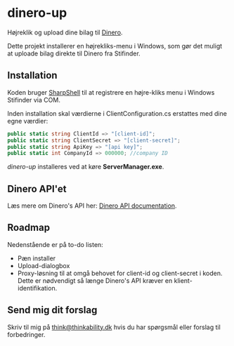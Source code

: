 # dinero-up
Højreklik og upload dine bilag til [Dinero](http://www.dinero.dk).

Dette projekt installerer en højrekliks-menu i Windows, som gør det muligt at uploade bilag direkte til Dinero fra Stifinder.

## Installation
Koden bruger [SharpShell](https://github.com/dwmkerr/sharpshell) til at registrere en højre-kliks menu i Windows Stifinder via COM.

Inden installation skal værdierne i ClientConfiguration.cs erstattes med dine egne værdier:

```csharp
public static string ClientId => "[client-id]";
public static string ClientSecret => "[client-secret]";
public static string ApiKey => "[api key]";
public static int CompanyId => 000000; //company ID
```

*dinero-up* installeres ved at køre **ServerManager.exe**.

## Dinero API'et
Læs mere om Dinero's API her: [Dinero API documentation](https://api.dinero.dk/docs).

## Roadmap
Nedenstående er på to-do listen:
* Pæn installer
* Upload-dialogbox
* Proxy-løsning til at omgå behovet for client-id og client-secret i koden. Dette er nødvendigt så længe Dinero's API kræver en klient-identifikation. 

## Send mig dit forslag
Skriv til mig på [think@thinkability.dk](mailto:think@thinkability.dk) hvis du har spørgsmål eller forslag til forbedringer.
